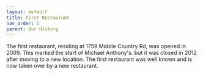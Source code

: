 ```yaml
---
layout: default
title: First Restaurant
nav_order: 1
parent: Our History
---
```


The first restaurant, residing at 1759 Middle Country Rd, was opened in 2009. This marked the start of Michael Anthony's. but it was closed in 2012 after moving to a new location. The first restaurant was well known
and is now taken over by a new restaurant.
